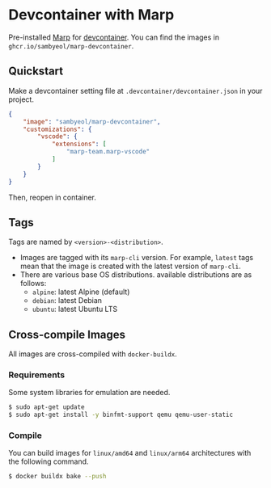 # Devcontainer with Marp
Pre-installed [Marp](https://marp.app) for [devcontainer](https://code.visualstudio.com/docs/remote/containers).
You can find the images in `ghcr.io/sambyeol/marp-devcontainer`.

## Quickstart
Make a devcontainer setting file at `.devcontainer/devcontainer.json` in your project.
```json
{
    "image": "sambyeol/marp-devcontainer",
    "customizations": {
        "vscode": {
            "extensions": [
                "marp-team.marp-vscode"
            ]
        }
    }
}
```
Then, reopen in container.

## Tags
Tags are named by `<version>-<distribution>`.
* Images are tagged with its `marp-cli` version. For example, `latest` tags mean that the image is created with the latest version of `marp-cli`.
* There are various base OS distributions. available distributions are as follows:
  * `alpine`: latest Alpine (default)
  * `debian`: latest Debian
  * `ubuntu`: latest Ubuntu LTS

## Cross-compile Images
All images are cross-compiled with `docker-buildx`.
### Requirements
Some system libraries for emulation are needed.
```sh
$ sudo apt-get update
$ sudo apt-get install -y binfmt-support qemu qemu-user-static
```

### Compile
You can build images for `linux/amd64` and `linux/arm64` architectures with the following command.
```sh
$ docker buildx bake --push
```
